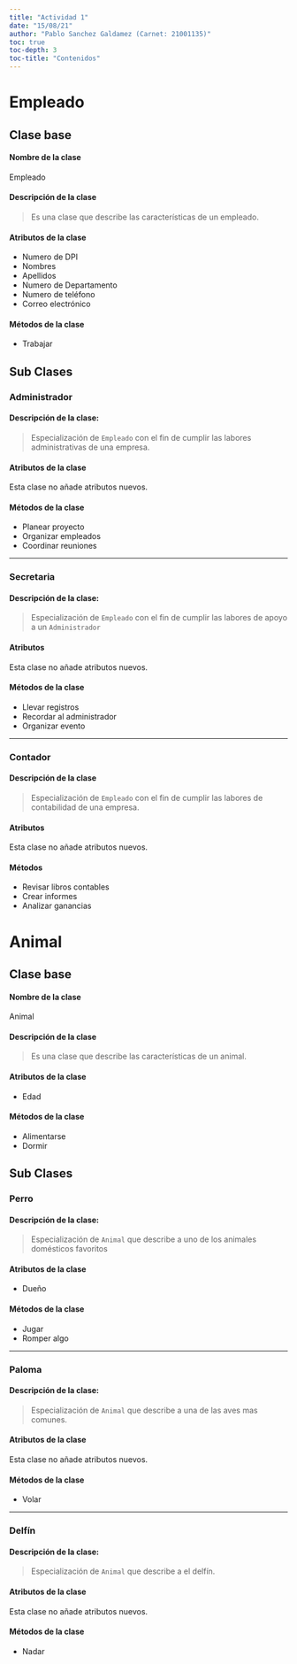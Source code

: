 ```yaml
---
title: "Actividad 1"
date: "15/08/21"
author: "Pablo Sanchez Galdamez (Carnet: 21001135)"
toc: true
toc-depth: 3
toc-title: "Contenidos"
---
```


Empleado
========

Clase base
----------

#### Nombre de la clase

Empleado

#### Descripción de la clase

> Es una clase que describe las características de un empleado.

#### Atributos de la clase

* Numero de DPI
* Nombres
* Apellidos
* Numero de Departamento
* Numero de teléfono
* Correo electrónico

#### Métodos de la clase

* Trabajar

Sub Clases
----------

### Administrador

#### Descripción de la clase:

> Especialización de `Empleado` con el fin de cumplir las labores
> administrativas de una empresa.

#### Atributos de la clase

Esta clase no añade atributos nuevos.

#### Métodos de la clase

* Planear proyecto
* Organizar empleados
* Coordinar reuniones

--------------------------------------------------------------------------------

### Secretaria

#### Descripción de la clase:

> Especialización de `Empleado` con el fin de cumplir las labores de apoyo a un
> `Administrador`

#### Atributos

Esta clase no añade atributos nuevos.

#### Métodos de la clase

* Llevar registros
* Recordar al administrador
* Organizar evento

--------------------------------------------------------------------------------

### Contador

#### Descripción de la clase

> Especialización de `Empleado` con el fin de cumplir las labores de
> contabilidad de una empresa.

#### Atributos

Esta clase no añade atributos nuevos.

#### Métodos

* Revisar libros contables
* Crear informes
* Analizar ganancias

Animal
======

Clase base
----------

#### Nombre de la clase

Animal

#### Descripción de la clase

> Es una clase que describe las características de un animal.

#### Atributos de la clase

* Edad

#### Métodos de la clase

* Alimentarse
* Dormir

Sub Clases
----------

### Perro

#### Descripción de la clase:

> Especialización de `Animal` que describe a uno de los animales domésticos
> favoritos

#### Atributos de la clase

* Dueño

#### Métodos de la clase

* Jugar
* Romper algo

--------------------------------------------------------------------------------

### Paloma

#### Descripción de la clase:

> Especialización de `Animal` que describe a una de las aves mas comunes.

#### Atributos de la clase

Esta clase no añade atributos nuevos.

#### Métodos de la clase

* Volar

--------------------------------------------------------------------------------

### Delfín

#### Descripción de la clase:

> Especialización de `Animal` que describe a el delfín.

#### Atributos de la clase

Esta clase no añade atributos nuevos.

#### Métodos de la clase

* Nadar
